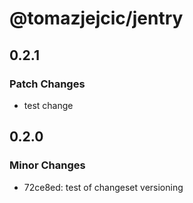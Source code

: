 # @tomazjejcic/jentry

## 0.2.1

### Patch Changes

- test change

## 0.2.0

### Minor Changes

- 72ce8ed: test of changeset versioning
